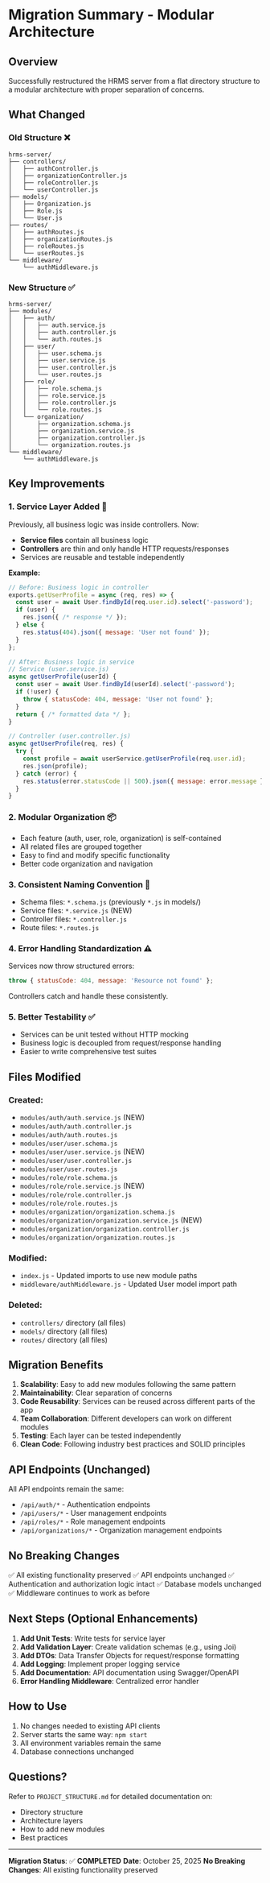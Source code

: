 # Migration Summary - Modular Architecture

## Overview
Successfully restructured the HRMS server from a flat directory structure to a modular architecture with proper separation of concerns.

## What Changed

### Old Structure ❌
```
hrms-server/
├── controllers/
│   ├── authController.js
│   ├── organizationController.js
│   ├── roleController.js
│   └── userController.js
├── models/
│   ├── Organization.js
│   ├── Role.js
│   └── User.js
├── routes/
│   ├── authRoutes.js
│   ├── organizationRoutes.js
│   ├── roleRoutes.js
│   └── userRoutes.js
└── middleware/
    └── authMiddleware.js
```

### New Structure ✅
```
hrms-server/
├── modules/
│   ├── auth/
│   │   ├── auth.service.js
│   │   ├── auth.controller.js
│   │   └── auth.routes.js
│   ├── user/
│   │   ├── user.schema.js
│   │   ├── user.service.js
│   │   ├── user.controller.js
│   │   └── user.routes.js
│   ├── role/
│   │   ├── role.schema.js
│   │   ├── role.service.js
│   │   ├── role.controller.js
│   │   └── role.routes.js
│   └── organization/
│       ├── organization.schema.js
│       ├── organization.service.js
│       ├── organization.controller.js
│       └── organization.routes.js
└── middleware/
    └── authMiddleware.js
```

## Key Improvements

### 1. **Service Layer Added** 🎯
Previously, all business logic was inside controllers. Now:
- **Service files** contain all business logic
- **Controllers** are thin and only handle HTTP requests/responses
- Services are reusable and testable independently

**Example:**
```javascript
// Before: Business logic in controller
exports.getUserProfile = async (req, res) => {
  const user = await User.findById(req.user.id).select('-password');
  if (user) {
    res.json({ /* response */ });
  } else {
    res.status(404).json({ message: 'User not found' });
  }
};

// After: Business logic in service
// Service (user.service.js)
async getUserProfile(userId) {
  const user = await User.findById(userId).select('-password');
  if (!user) {
    throw { statusCode: 404, message: 'User not found' };
  }
  return { /* formatted data */ };
}

// Controller (user.controller.js)
async getUserProfile(req, res) {
  try {
    const profile = await userService.getUserProfile(req.user.id);
    res.json(profile);
  } catch (error) {
    res.status(error.statusCode || 500).json({ message: error.message });
  }
}
```

### 2. **Modular Organization** 📦
- Each feature (auth, user, role, organization) is self-contained
- All related files are grouped together
- Easy to find and modify specific functionality
- Better code organization and navigation

### 3. **Consistent Naming Convention** 📝
- Schema files: `*.schema.js` (previously `*.js` in models/)
- Service files: `*.service.js` (NEW)
- Controller files: `*.controller.js`
- Route files: `*.routes.js`

### 4. **Error Handling Standardization** ⚠️
Services now throw structured errors:
```javascript
throw { statusCode: 404, message: 'Resource not found' };
```
Controllers catch and handle these consistently.

### 5. **Better Testability** ✅
- Services can be unit tested without HTTP mocking
- Business logic is decoupled from request/response handling
- Easier to write comprehensive test suites

## Files Modified

### Created:
- `modules/auth/auth.service.js` (NEW)
- `modules/auth/auth.controller.js`
- `modules/auth/auth.routes.js`
- `modules/user/user.schema.js`
- `modules/user/user.service.js` (NEW)
- `modules/user/user.controller.js`
- `modules/user/user.routes.js`
- `modules/role/role.schema.js`
- `modules/role/role.service.js` (NEW)
- `modules/role/role.controller.js`
- `modules/role/role.routes.js`
- `modules/organization/organization.schema.js`
- `modules/organization/organization.service.js` (NEW)
- `modules/organization/organization.controller.js`
- `modules/organization/organization.routes.js`

### Modified:
- `index.js` - Updated imports to use new module paths
- `middleware/authMiddleware.js` - Updated User model import path

### Deleted:
- `controllers/` directory (all files)
- `models/` directory (all files)
- `routes/` directory (all files)

## Migration Benefits

1. **Scalability**: Easy to add new modules following the same pattern
2. **Maintainability**: Clear separation of concerns
3. **Code Reusability**: Services can be reused across different parts of the app
4. **Team Collaboration**: Different developers can work on different modules
5. **Testing**: Each layer can be tested independently
6. **Clean Code**: Following industry best practices and SOLID principles

## API Endpoints (Unchanged)

All API endpoints remain the same:
- `/api/auth/*` - Authentication endpoints
- `/api/users/*` - User management endpoints
- `/api/roles/*` - Role management endpoints
- `/api/organizations/*` - Organization management endpoints

## No Breaking Changes

✅ All existing functionality preserved
✅ API endpoints unchanged
✅ Authentication and authorization logic intact
✅ Database models unchanged
✅ Middleware continues to work as before

## Next Steps (Optional Enhancements)

1. **Add Unit Tests**: Write tests for service layer
2. **Add Validation Layer**: Create validation schemas (e.g., using Joi)
3. **Add DTOs**: Data Transfer Objects for request/response formatting
4. **Add Logging**: Implement proper logging service
5. **Add Documentation**: API documentation using Swagger/OpenAPI
6. **Error Handling Middleware**: Centralized error handler

## How to Use

1. No changes needed to existing API clients
2. Server starts the same way: `npm start`
3. All environment variables remain the same
4. Database connections unchanged

## Questions?

Refer to `PROJECT_STRUCTURE.md` for detailed documentation on:
- Directory structure
- Architecture layers
- How to add new modules
- Best practices

---

**Migration Status**: ✅ **COMPLETED**
**Date**: October 25, 2025
**No Breaking Changes**: All existing functionality preserved

